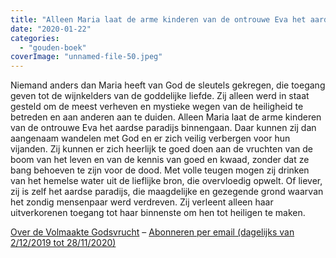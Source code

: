 ```yaml
---
title: "Alleen Maria laat de arme kinderen van de ontrouwe Eva het aardse paradijs binnengaan"
date: "2020-01-22"
categories: 
  - "gouden-boek"
coverImage: "unnamed-file-50.jpeg"
---
```


Niemand anders dan Maria heeft van God de sleutels gekregen, die toegang geven tot de wijnkelders van de goddelijke liefde. Zij alleen werd in staat gesteld om de meest verheven en mystieke wegen van de heiligheid te betreden en aan anderen aan te duiden. Alleen Maria laat de arme kinderen van de ontrouwe Eva het aardse paradijs binnengaan. Daar kunnen zij dan aangenaam wandelen met God en er zich veilig verbergen voor hun vijanden. Zij kunnen er zich heerlijk te goed doen aan de vruchten van de boom van het leven en van de kennis van goed en kwaad, zonder dat ze bang behoeven te zijn voor de dood. Met volle teugen mogen zij drinken van het hemelse water uit de lieflijke bron, die overvloedig opwelt. Of liever, zij is zelf het aardse paradijs, die maagdelijke en gezegende grond waarvan het zondig mensenpaar werd verdreven. Zij verleent alleen haar uitverkorenen toegang tot haar binnenste om hen tot heiligen te maken.

[Over de Volmaakte Godsvrucht](/blog/een-jaar-lang-volmaakte-godsvrucht/) – [Abonneren per email (dagelijks van 2/12/2019 tot 28/11/2020)](http://eepurl.com/9RKvX)
